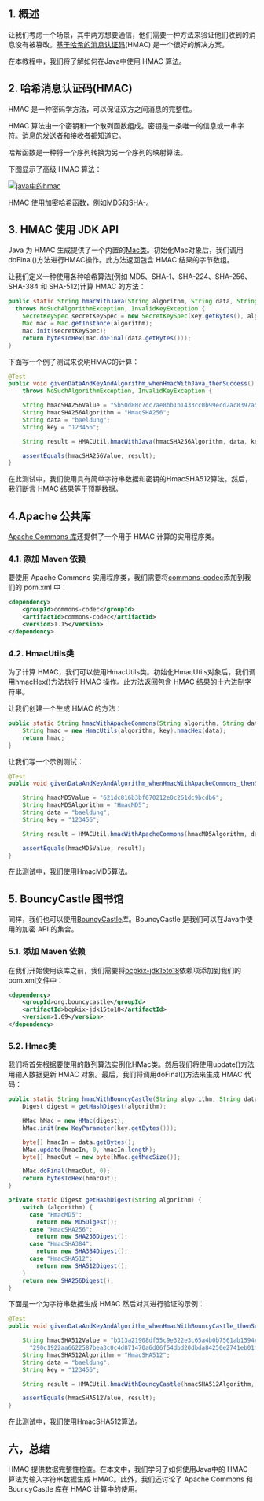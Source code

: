 ## 1. 概述

让我们考虑一个场景，其中两方想要通信，他们需要一种方法来验证他们收到的消息没有被篡改。[基于哈希的消息认证码](https://en.wikipedia.org/wiki/HMAC)(HMAC) 是一个很好的解决方案。

在本教程中，我们将了解如何在Java中使用 HMAC 算法。

## 2. 哈希消息认证码(HMAC)

HMAC 是一种密码学方法，可以保证双方之间消息的完整性。

HMAC 算法由一个密钥和一个散列函数组成。密钥是一条唯一的信息或一串字符。消息的发送者和接收者都知道它。

哈希函数是一种将一个序列转换为另一个序列的映射算法。

下图显示了高级 HMAC 算法：

[![java中的hmac](https://www.baeldung.com/wp-content/uploads/2021/11/hmac-in-java.png)](https://www.baeldung.com/wp-content/uploads/2021/11/hmac-in-java.png)

HMAC 使用加密哈希函数，例如[MD5](https://www.baeldung.com/java-md5)和[SHA-](https://www.baeldung.com/sha-256-hashing-java)。

## 3. HMAC 使用 JDK API

Java 为 HMAC 生成提供了一个内置的[Mac类](https://docs.oracle.com/en/java/javase/11/docs/api/java.base/javax/crypto/Mac.html)。初始化Mac对象后，我们调用doFinal()方法进行HMAC操作。此方法返回包含 HMAC 结果的字节数组。

让我们定义一种使用各种哈希算法(例如 MD5、SHA-1、SHA-224、SHA-256、SHA-384 和 SHA-512)计算 HMAC 的方法：

```java
public static String hmacWithJava(String algorithm, String data, String key)
  throws NoSuchAlgorithmException, InvalidKeyException {
    SecretKeySpec secretKeySpec = new SecretKeySpec(key.getBytes(), algorithm);
    Mac mac = Mac.getInstance(algorithm);
    mac.init(secretKeySpec);
    return bytesToHex(mac.doFinal(data.getBytes()));
}
```

下面写一个例子测试来说明HMAC的计算：

```java
@Test
public void givenDataAndKeyAndAlgorithm_whenHmacWithJava_thenSuccess()
    throws NoSuchAlgorithmException, InvalidKeyException {

    String hmacSHA256Value = "5b50d80c7dc7ae8bb1b1433cc0b99ecd2ac8397a555c6f75cb8a619ae35a0c35";
    String hmacSHA256Algorithm = "HmacSHA256";
    String data = "baeldung";
    String key = "123456";

    String result = HMACUtil.hmacWithJava(hmacSHA256Algorithm, data, key);

    assertEquals(hmacSHA256Value, result);
}
```

在此测试中，我们使用具有简单字符串数据和密钥的HmacSHA512算法。然后，我们断言 HMAC 结果等于预期数据。

## 4.Apache 公共库

[Apache Commons 库](https://commons.apache.org/)还提供了一个用于 HMAC 计算的实用程序类。

### 4.1. 添加 Maven 依赖

要使用 Apache Commons 实用程序类，我们需要将[commons-codec](https://search.maven.org/search?q=g:commons-codec)添加到我们的 pom.xml 中：

```xml
<dependency>
    <groupId>commons-codec</groupId>
    <artifactId>commons-codec</artifactId>
    <version>1.15</version>
</dependency>

```

### 4.2. HmacUtils类

为了计算 HMAC，我们可以使用HmacUtils类。初始化HmacUtils对象后，我们调用hmacHex()方法执行 HMAC 操作。此方法返回包含 HMAC 结果的十六进制字符串。

让我们创建一个生成 HMAC 的方法：

```java
public static String hmacWithApacheCommons(String algorithm, String data, String key) {
    String hmac = new HmacUtils(algorithm, key).hmacHex(data);
    return hmac;
}
```

让我们写一个示例测试：

```java
@Test
public void givenDataAndKeyAndAlgorithm_whenHmacWithApacheCommons_thenSuccess() {

    String hmacMD5Value = "621dc816b3bf670212e0c261dc9bcdb6";
    String hmacMD5Algorithm = "HmacMD5";
    String data = "baeldung";
    String key = "123456";

    String result = HMACUtil.hmacWithApacheCommons(hmacMD5Algorithm, data, key);

    assertEquals(hmacMD5Value, result);
}
```

在此测试中，我们使用HmacMD5算法。

## 5. BouncyCastle 图书馆

同样，我们也可以使用[BouncyCastle](https://www.baeldung.com/java-bouncy-castle)库。BouncyCastle 是我们可以在Java中使用的加密 API 的集合。

### 5.1. 添加 Maven 依赖

在我们开始使用该库之前，我们需要将[bcpkix-jdk15to18](https://search.maven.org/search?q=a:bcpkix-jdk15to18)依赖项添加到我们的pom.xml文件中：

```xml
<dependency>
    <groupId>org.bouncycastle</groupId>
    <artifactId>bcpkix-jdk15to18</artifactId>
    <version>1.69</version>
</dependency>
```

### 5.2. Hmac类

我们将首先根据要使用的散列算法实例化HMac类。然后我们将使用update()方法用输入数据更新 HMAC 对象。最后，我们将调用doFinal()方法来生成 HMAC 代码：

```java
public static String hmacWithBouncyCastle(String algorithm, String data, String key) {
    Digest digest = getHashDigest(algorithm);

    HMac hMac = new HMac(digest);
    hMac.init(new KeyParameter(key.getBytes()));

    byte[] hmacIn = data.getBytes();
    hMac.update(hmacIn, 0, hmacIn.length);
    byte[] hmacOut = new byte[hMac.getMacSize()];

    hMac.doFinal(hmacOut, 0);
    return bytesToHex(hmacOut);
}

private static Digest getHashDigest(String algorithm) {
    switch (algorithm) {
      case "HmacMD5":
        return new MD5Digest();
      case "HmacSHA256":
        return new SHA256Digest();
      case "HmacSHA384":
        return new SHA384Digest();
      case "HmacSHA512":
        return new SHA512Digest();
    }
    return new SHA256Digest();
}
```

下面是一个为字符串数据生成 HMAC 然后对其进行验证的示例：

```java
@Test
public void givenDataAndKeyAndAlgorithm_whenHmacWithBouncyCastle_thenSuccess() {

    String hmacSHA512Value = "b313a21908df55c9e322e3c65a4b0b7561ab1594ca806b3affbc0d769a1" +
      "290c1922aa6622587bea3c0c4d871470a6d06f54dbd20dbda84250e2741eb01f08e33";
    String hmacSHA512Algorithm = "HmacSHA512";
    String data = "baeldung";
    String key = "123456";

    String result = HMACUtil.hmacWithBouncyCastle(hmacSHA512Algorithm, data, key);

    assertEquals(hmacSHA512Value, result);
}
```

在此测试中，我们使用HmacSHA512算法。

## 六，总结

HMAC 提供数据完整性检查。在本文中，我们学习了如何使用Java中的 HMAC 算法为输入字符串数据生成 HMAC。此外，我们还讨论了 Apache Commons 和 BouncyCastle 库在 HMAC 计算中的使用。